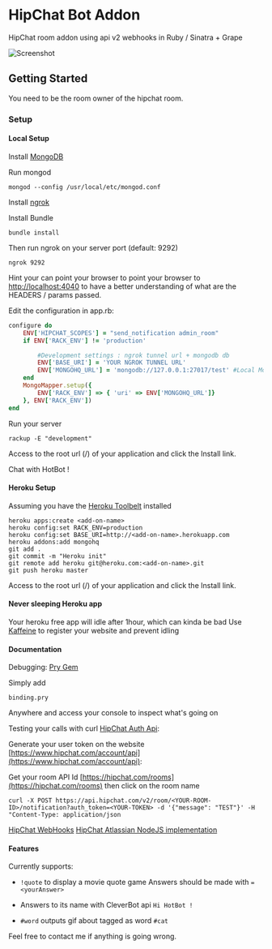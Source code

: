 # HipChat Bot Addon

HipChat room addon using api v2 webhooks in Ruby / Sinatra + Grape

![Screenshot](/../screenshots/example.png?raw=true "Example")

## Getting Started

You need to be the room owner of the hipchat room.

### Setup

#### Local Setup

Install [MongoDB](http://docs.mongodb.org/manual/tutorial/install-mongodb-on-os-x/)

Run mongod

```
mongod --config /usr/local/etc/mongod.conf
```

Install [ngrok](https://ngrok.com/)

Install Bundle
```
bundle install
```

Then run ngrok on your server port (default: 9292)

```
ngrok 9292
```
Hint your can point your browser to point your browser to [http://localhost:4040](http://localhost:4040) to have a better understanding of what are the HEADERS / params passed.



Edit the configuration in app.rb:

```ruby
configure do
    ENV['HIPCHAT_SCOPES'] = "send_notification admin_room"
    if ENV['RACK_ENV'] != 'production'

        #Development settings : ngrok tunnel url + mongodb db
        ENV['BASE_URI'] = 'YOUR NGROK TUNNEL URL'
        ENV['MONGOHQ_URL'] = 'mongodb://127.0.0.1:27017/test' #Local Mongo Database
    end
    MongoMapper.setup({
        ENV['RACK_ENV'] => { 'uri' => ENV['MONGOHQ_URL']}
    }, ENV['RACK_ENV'])
end
```

Run your server
```
rackup -E "development"
```

Access to the root url (/) of your application and click the Install link.

Chat with HotBot !

#### Heroku Setup

Assuming you have the [Heroku Toolbelt](https://toolbelt.heroku.com/) installed

```
heroku apps:create <add-on-name>
heroku config:set RACK_ENV=production
heroku config:set BASE_URI=http://<add-on-name>.herokuapp.com
heroku addons:add mongohq
git add .
git commit -m "Heroku init"
git remote add heroku git@heroku.com:<add-on-name>.git
git push heroku master
```

Access to the root url (/) of your application and click the Install link.

#### Never sleeping Heroku app

Your heroku free app will idle after 1hour, which can kinda be bad
Use [Kaffeine](kaffeine.herokuapp.com) to register your website and prevent idling



#### Documentation

Debugging: [Pry Gem](https://github.com/pry/pry)

Simply add
```
binding.pry
```
Anywhere and access your console to inspect what's going on


Testing your calls with curl [HipChat Auth Api](https://www.hipchat.com/docs/apiv2/auth):

Generate your user token on the website [https://www.hipchat.com/account/api](https://www.hipchat.com/account/api):

Get your room API Id [https://hipchat.com/rooms](https://hipchat.com/rooms) then click on the room name

```
curl -X POST https://api.hipchat.com/v2/room/<YOUR-ROOM-ID>/notification?auth_token=<YOUR-TOKEN> -d '{"message": "TEST"}' -H "Content-Type: application/json
```

[HipChat WebHooks](https://www.hipchat.com/docs/apiv2/webhooks)
[HipChat Atlassian NodeJS implementation](https://bitbucket.org/hipchat/atlassian-connect-express-hipchat)


#### Features

Currently supports:
* ```!quote``` to display a movie quote game
Answers should be made with ```=<yourAnswer>```

* Answers to its name with CleverBot api ```Hi HotBot !```

* ```#word``` outputs gif about tagged as word ```#cat```

Feel free to contact me if anything is going wrong.

